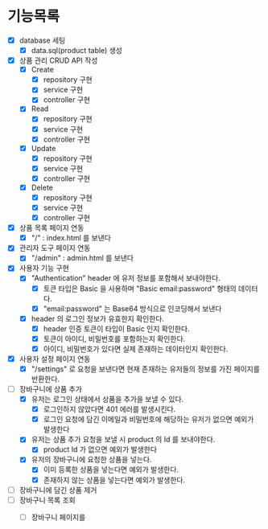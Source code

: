 # 기능목록

- [x] database 세팅
    - [x] data.sql(product table) 생성

- [x] 상품 관리 CRUD API 작성
    - [x] Create
        - [x] repository 구현
        - [x] service 구현
        - [x] controller 구현
    - [x] Read
        - [x] repository 구현
        - [x] service 구현
        - [x] controller 구현
    - [x] Update
        - [x] repository 구현
        - [x] service 구현
        - [x] controller 구현
    - [x] Delete
        - [x] repository 구현
        - [x] service 구현
        - [x] controller 구현
- [x] 상품 목록 페이지 연동
    - [x] "/" : index.html 를 보낸다
- [x] 관리자 도구 페이지 연동
    - [x] "/admin" : admin.html 를 보낸다
- [x] 사용자 기능 구현
    - [x] "Authentication" header 에 유저 정보를 포함해서 보내야한다.
        - [x] 토큰 타입은 Basic 을 사용하며 "Basic email:password" 형태의 데이터다.
        - [x] "email:password" 는 Base64 방식으로 인코딩해서 보낸다
    - [x] header 의 로그인 정보가 유효한지 확인한다.
        - [x] header 인증 토큰이 타입이 Basic 인지 확인한다.
        - [x] 토큰이 아이디, 비밀번호를 포함하는지 확인한다.
        - [x] 아이디, 비밀번호가 있다면 실제 존재하는 데이터인지 확인한다.
- [x] 사용자 설정 페이지 연동
    - [x] "/settings" 로 요청을 보낸다면 현재 존재하는 유저들의 정보를 가진 페이지를 반환한다.
- [ ] 장바구니에 상품 추가
    - [x] 유저는 로그인 상태에서 상품을 추가을 보낼 수 있다.
        - [x] 로그인하지 않았다면 401 에러를 발생시킨다.
        - [x] 로그인 요청에 담긴 이메일과 비밀번호에 해당하는 유저가 없으면 예외가 발생한다
    - [x] 유저는 상품 추가 요청을 보낼 시 product 의 Id 를 보내야한다.
        - [x] product Id 가 없으면 예외가 발생한다
    - [x] 유저의 장바구니에 요청한 상품을 넣는다.
        - [x] 이미 등록한 상품을 넣는다면 예외가 발생한다.
        - [x] 존재하지 않는 상품을 넣는다면 예외가 발생한다.
- [ ] 장바구니에 담긴 상품 제거
- [ ] 장바구니 목록 조회
    - [ ] 장바구니 페이지를


